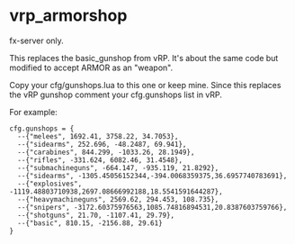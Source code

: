 # vrp_armorshop
fx-server only.

This replaces the basic_gunshop from vRP. It's about the same code but modified to accept ARMOR as an "weapon".

Copy your cfg/gunshops.lua to this one or keep mine. Since this replaces the vRP gunshop comment your cfg.gunshops list in vRP.

For example: 

```
cfg.gunshops = {
  --{"melees", 1692.41, 3758.22, 34.7053},
  --{"sidearms", 252.696, -48.2487, 69.941},
  --{"carabines", 844.299, -1033.26, 28.1949},
  --{"rifles", -331.624, 6082.46, 31.4548},
  --{"submachineguns", -664.147, -935.119, 21.8292},
  --{"sidearms", -1305.45056152344,-394.0068359375,36.6957740783691},
  --{"explosives", -1119.48803710938,2697.08666992188,18.5541591644287},
  --{"heavymachineguns", 2569.62, 294.453, 108.735},
  --{"snipers", -3172.60375976563,1085.74816894531,20.8387603759766},
  --{"shotguns", 21.70, -1107.41, 29.79},
  --{"basic", 810.15, -2156.88, 29.61}
}
```
